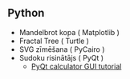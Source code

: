 ## Python
* Mandelbrot kopa ( Matplotlib )
* Fractal Tree ( Turtle )
* SVG zīmēšana ( PyCairo )
* Sudoku risinātājs ( PyQt )
  * [PyQt calculator GUI tutorial](https://realpython.com/python-pyqt-gui-calculator/)